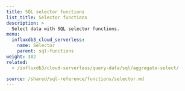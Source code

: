 ```yaml
---
title: SQL selector functions
list_title: Selector functions
description: >
  Select data with SQL selector functions.
menu:
  influxdb3_cloud_serverless:
    name: Selector
    parent: sql-functions
weight: 302
related:
  - /influxdb3/cloud-serverless/query-data/sql/aggregate-select/

source: /shared/sql-reference/functions/selector.md
---
```


<!-- 
The content of this page is at /content/shared/sql-reference/functions/selector.md
-->

